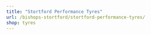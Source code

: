 ```yaml
---
title: "Stortford Performance Tyres"
url: /bishops-stortford/stortford-performance-tyres/
shop: tyres
---
```

